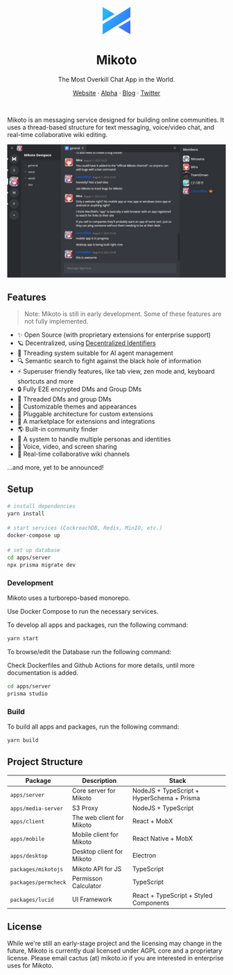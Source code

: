 <p align="center">
  <img src="./apps/client/public/logo/logo-mono.svg" width="64px">
</p>

<h1 align="center">
  Mikoto
</h1>

<p align="center">The Most Overkill Chat App in the World.</p>
<p align="center">
  <a href='https://mikoto.io'>Website</a> · 
  <a href='https://alpha.mikoto.io'>Alpha</a> ·
  <a href='https://blog.mikoto.io'>Blog</a> ·
  <a href='https://twitter.com/mikotoIO'>Twitter</a>
</p>
<br>

Mikoto is an messaging service designed for building online communities. It uses a thread-based structure for text messaging, voice/video chat, and real-time collaborative wiki editing.

<p align="center">
  <img src="./screenshots/img1.png" width="600px">
</p>

## Features

> Note: Mikoto is still in early development. Some of these features are not fully implemented.

- ✨ Open Source (with proprietary extensions for enterprise support)
- 🪐 Decentralized, using [Decentralized Identifiers](https://www.w3.org/TR/did-core/)
- 🧵 Threading system suitable for AI agent management
- 🔍 Semantic search to fight against the black hole of information
- ⚡️ Superuser friendly features, like tab view, zen mode and, keyboard shortcuts and more
- 🔒 Fully E2E encrypted DMs and Group DMs
- 🏡 Threaded DMs and group DMs
- 🎨 Customizable themes and appearances
- 🔌 Pluggable architecture for custom extensions
- 🛒 A marketplace for extensions and integrations
- 🌎 Built-in community finder
- 🥸 A system to handle multiple personas and identities
- 📡 Voice, video, and screen sharing
- 📝 Real-time collaborative wiki channels

...and more, yet to be announced!

## Setup

```sh
# install dependencies
yarn install

# start services (CockroachDB, Redis, MinIO, etc.)
docker-compose up

# set up database
cd apps/server
npx prisma migrate dev
```

### Development

Mikoto uses a turborepo-based monorepo.

Use Docker Compose to run the necessary services.

To develop all apps and packages, run the following command:

```sh
yarn start
```

To browse/edit the Database run the following command:

Check Dockerfiles and Github Actions for more details, until more documentation is added.

```sh
cd apps/server
prisma studio
```

### Build

To build all apps and packages, run the following command:

```sh
yarn build
```

## Project Structure

| Package              | Description               | Stack                                      |
| -------------------- | ------------------------- | ------------------------------------------ |
| `apps/server`        | Core server for Mikoto    | NodeJS + TypeScript + HyperSchema + Prisma |
| `apps/media-server`  | S3 Proxy                  | NodeJS + TypeScript                        |
| `apps/client`        | The web client for Mikoto | React + MobX                               |
| `apps/mobile`        | Mobile client for Mikoto  | React Native + MobX                        |
| `apps/desktop`       | Desktop client for Mikoto | Electron                                   |
| `packages/mikotojs`  | Mikoto API for JS         | TypeScript                                 |
| `packages/permcheck` | Permisson Calculator      | TypeScript                                 |
| `packages/lucid`     | UI Framework              | React + TypeScript + Styled Components     |

## License

While we're still an early-stage project and the licensing may change in the future, Mikoto is currently dual licensed under AGPL core and a proprietary license. Please email cactus (at) mikoto.io if you are interested in enterprise uses for Mikoto.
